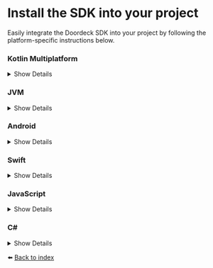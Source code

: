 # Install the SDK into your project

Easily integrate the Doordeck SDK into your project by following the platform-specific instructions below.

### Kotlin Multiplatform
<details>
<summary>Show Details</summary>

The Kotlin Multiplatform artifacts are available on [Maven Central](https://central.sonatype.com/artifact/com.doordeck.headless.sdk/doordeck-sdk).

```kotlin
// Add Maven Central repository
repositories {
    mavenCentral()
}

// Import the package in the common source set
implementation("com.doordeck.headless.sdk:doordeck-sdk:[SDK_VERSION]")
```

💡 **Supported Platforms:** JVM, Android, jsNode, jsBrowser, iOS (x64, ARM x64, simulator ARM x64), macOS (ARM x64), and mingW (x64).
</details>

### JVM
<details>
<summary>Show Details</summary>

The JVM artifacts are available on [Maven Central](https://central.sonatype.com/artifact/com.doordeck.headless.sdk/doordeck-sdk-jvm).

```kotlin
// Add Maven Central repository
repositories {
    mavenCentral()
}

// Import the JVM package
implementation("com.doordeck.headless.sdk:doordeck-sdk-jvm:[SDK_VERSION]")
```

💡 **Requirement:** Java SDK 1.8 or higher.
</details>

### Android
<details>
<summary>Show Details</summary>

The Android artifacts are available on [Maven Central](https://central.sonatype.com/artifact/com.doordeck.headless.sdk/doordeck-sdk-android).

```kotlin
// Add Maven Central repository
repositories {
    mavenCentral()
}

// Import the Android package
implementation("com.doordeck.headless.sdk:doordeck-sdk-android:[SDK_VERSION]")
```

💡 **Requirement:** Android SDK 26 or higher.
</details>

### Swift
<details>
<summary>Show Details</summary>

The iOS and macOS packages are available via [CocoaPods](https://cocoapods.org/pods/DoordeckSDK) and [Swift Package Manager (SPM)](https://github.com/doordeck/doordeck-headless-sdk-spm).

#### CocoaPods
```swift
pod 'DoordeckSDK', '~> [SDK_VERSION]'
```

#### Swift Package Manager
1. In Xcode, select **File > Add Package Dependencies...**.
2. Enter the URL: [https://github.com/doordeck/doordeck-headless-sdk-spm](https://github.com/doordeck/doordeck-headless-sdk-spm).
3. Choose **Up to next major version** from the dependency rule dropdown, and click **Add Package**.

💡 **Requirement:** iOS 14 or higher.
</details>

### JavaScript
<details>
<summary>Show Details</summary>

The JavaScript artifacts are available on [NPM](https://www.npmjs.com/package/@doordeck/doordeck-headless-sdk)

```bash
npm install @doordeck/doordeck-headless-sdk --save
```
</details>

### C#
<details>
<summary>Show Details</summary>

The Windows artifacts are available on [NuGet](https://www.nuget.org/packages/Doordeck.Headless.Sdk).

```csharp
dotnet add package Doordeck.Headless.Sdk
```
💡 **Requirement:** In Visual Studio, it's necessary to enable the unsafe block with ```<AllowUnsafeBlocks>true</AllowUnsafeBlocks>```
</details>

:arrow_left: [Back to index](01_INDEX.md)
